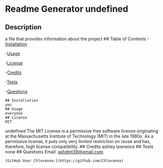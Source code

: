 # Readme Generator undefined
   ## Description
   a file that provides information about the project
    ## Table of Contents
  -[Installation](#installation)

  -[Usage](#usage)

  -[License](#license)

  -[Credits](#credits)

  -[Tests](#tests)

  -[Questions](#questions)

    ## Installation
    yes
    ## Usage
    everyone
    ## License
    MIT
undefined
The MIT License is a permissive free software license originating at the Massachusetts Institute of Technology (MIT) in the late 1980s. As a permissive license, it puts only very limited restriction on reuse and has, therefore, high license compatibility.
    ## Credits
    ashley lawrence
    ## Tests
    none
    ## Questions
    Email: ashdmt39@gmail.com

    [GitHub User Chlovanna:](https://github.com/Chlovanna)

